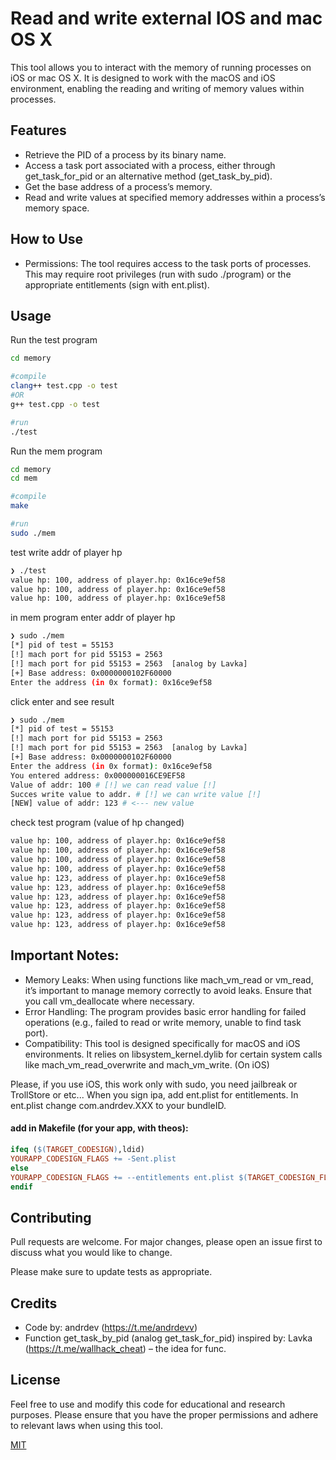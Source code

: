 # Read and write external IOS and mac OS X

This tool allows you to interact with the memory of running processes on iOS or mac OS X. It is designed to work with the macOS and iOS environment, enabling the reading and writing of memory values within processes.

## Features
- Retrieve the PID of a process by its binary name.
- Access a task port associated with a process, either through get_task_for_pid or an alternative method (get_task_by_pid).
- Get the base address of a process’s memory.
- Read and write values at specified memory addresses within a process’s memory space.


## How to Use

- Permissions: The tool requires access to the task ports of processes. This may require root privileges (run with sudo ./program) or the appropriate entitlements (sign with ent.plist).


## Usage

Run the test program
```bash
cd memory

#compile
clang++ test.cpp -o test
#OR
g++ test.cpp -o test

#run
./test
```

Run the mem program
```bash
cd memory
cd mem

#compile
make

#run
sudo ./mem
```


test write addr of player hp
```bash
❯ ./test
value hp: 100, address of player.hp: 0x16ce9ef58
value hp: 100, address of player.hp: 0x16ce9ef58
value hp: 100, address of player.hp: 0x16ce9ef58
```

in mem program enter addr of player hp
```bash
❯ sudo ./mem
[*] pid of test = 55153
[!] mach port for pid 55153 = 2563
[!] mach port for pid 55153 = 2563  [analog by Lavka]
[+] Base address: 0x0000000102F60000
Enter the address (in 0x format): 0x16ce9ef58
```

click enter and see result
```bash
❯ sudo ./mem
[*] pid of test = 55153
[!] mach port for pid 55153 = 2563
[!] mach port for pid 55153 = 2563  [analog by Lavka]
[+] Base address: 0x0000000102F60000
Enter the address (in 0x format): 0x16ce9ef58
You entered address: 0x000000016CE9EF58
Value of addr: 100 # [!] we can read value [!]
Succes write value to addr. # [!] we can write value [!]
[NEW] value of addr: 123 # <--- new value
```

check test program (value of hp changed)
```bash
value hp: 100, address of player.hp: 0x16ce9ef58
value hp: 100, address of player.hp: 0x16ce9ef58
value hp: 100, address of player.hp: 0x16ce9ef58
value hp: 100, address of player.hp: 0x16ce9ef58
value hp: 123, address of player.hp: 0x16ce9ef58
value hp: 123, address of player.hp: 0x16ce9ef58
value hp: 123, address of player.hp: 0x16ce9ef58
value hp: 123, address of player.hp: 0x16ce9ef58
value hp: 123, address of player.hp: 0x16ce9ef58
value hp: 123, address of player.hp: 0x16ce9ef58
```

## Important Notes:

- Memory Leaks: When using functions like mach_vm_read or vm_read, it’s important to manage memory correctly to avoid leaks. Ensure that you call vm_deallocate where necessary.
- Error Handling: The program provides basic error handling for failed operations (e.g., failed to read or write memory, unable to find task port).
- Compatibility: This tool is designed specifically for macOS and iOS environments. It relies on libsystem_kernel.dylib for certain system calls like mach_vm_read_overwrite and mach_vm_write. (On iOS)

Please, if you use iOS, this work only with sudo, you need jailbreak or TrollStore or etc... When you sign ipa, add ent.plist for entitlements.
In ent.plist change com.andrdev.XXX to your bundleID.

#### add in Makefile (for your app, with theos): 
```Makefile
ifeq ($(TARGET_CODESIGN),ldid)
YOURAPP_CODESIGN_FLAGS += -Sent.plist
else
YOURAPP_CODESIGN_FLAGS += --entitlements ent.plist $(TARGET_CODESIGN_FLAGS)
endif
```

## Contributing

Pull requests are welcome. For major changes, please open an issue first
to discuss what you would like to change.

Please make sure to update tests as appropriate.

## Credits

- Code by: andrdev (https://t.me/andrdevv)
- Function get_task_by_pid (analog get_task_for_pid) inspired by: Lavka (https://t.me/wallhack_cheat)  – the idea for func.

## License
Feel free to use and modify this code for educational and research purposes. Please ensure that you have the proper permissions and adhere to relevant laws when using this tool.

[MIT](https://choosealicense.com/licenses/mit/)
